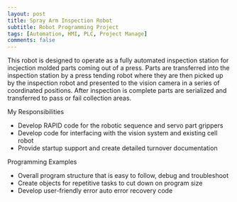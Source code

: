```yaml
---
layout: post
title: Spray Arm Inspection Robot
subtitle: Robot Programming Project
tags: [Automation, HMI, PLC, Project Manage]
comments: false
---
```


This robot is designed to operate as a fully automated inspection station for incjection molded parts coming out of a press. Parts are transferred into the inspection station by a press tending robot where they are then picked up by the inspection robot and presented to the vision camera in a series of coordinated positions. After inspection is complete parts are serialized and transferred to pass or fail collection areas.

My Responsibilities
-	Develop RAPID code for the robotic sequence and servo part grippers
-	Develop code for interfacing with the vision system and existing cell robot
-	Provide startup support and create detailed turnover documentation

Programming Examples
-	Overall program structure that is easy to follow, debug and troubleshoot
-	Create objects for repetitive tasks to cut down on program size
-	Develop user-friendly error auto error recovery code 



